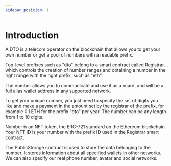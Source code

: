 ```yaml
---
sidebar_position: 1
---
```


# Introduction

A DTO is a telecom operator on the blockchain that allows you to get your own number or get a pool of numbers with a readable prefix.

Top-level prefixes such as "dto" belong to a smart contract called Registrar, which controls the creation of number ranges and obtaining a number in the right range with the right prefix, such as "eth". 

The number allows you to communicate and use it as a vcard, and will be a full alias wallet address in any supported network.

To get your unique number, you just need to specify the set of digits you like and make a payment in the amount set by the registrar of the prefix, for example 0.1 ETH for the prefix "dto" per year. The number can be any length from 1 to 10 digits.

Number is an NFT token, the ERC-721 standard on the Ethereum blockchain. Your NFT ID is your number with the prefix ID used in the Registrar smart contract.

The PublicStorage contract is used to store the data belonging to the number. It stores information about all specified wallets in other networks. We can also specify our real phone number, avatar and social networks.
